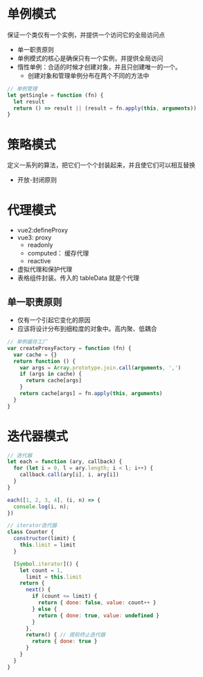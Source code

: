 # 单例模式
保证一个类仅有一个实例，并提供一个访问它的全局访问点
- 单一职责原则
- 单例模式的核心是确保只有一个实例，并提供全局访问
- 惰性单例：合适的时候才创建对象，并且只创建唯一的一个。
  - 创建对象和管理单例分布在两个不同的方法中

```js
// 单例管理
let getSingle = function (fn) {
  let result
  return () => result || (result = fn.apply(this, arguments))
}
```

# 策略模式
定义一系列的算法，把它们一个个封装起来，并且使它们可以相互替换

- 开放-封闭原则

# 代理模式

- vue2:defineProxy
- vue3: proxy
  - readonly
  - computed： 缓存代理
  - reactive
- 虚拟代理和保护代理
- 表格组件封装。传入的 tableData 就是个代理

## 单一职责原则
  - 仅有一个引起它变化的原因
  - 应该将设计分布到细粒度的对象中。高内聚、低耦合

```js
// 单例缓存工厂
var createProxyFactory = function (fn) {
  var cache = {}
  return function () {
    var args = Array.prototype.join.call(arguments, ',')
    if (args in cache) {
      return cache[args]
    }
    return cache[args] = fn.apply(this, arguments)
  }
}
```

# 迭代器模式


```js
// 迭代器
let each = function (ary, callback) {
  for (let i = 0, l = ary.length; i < l; i++) {
    callback.call(ary[i], i, ary[i])
  }
}

each([1, 2, 3, 4], (i, n) => {
  console.log(i, n);
})
```

```js
// iterator迭代器
class Counter {
  constructor(limit) {
    this.limit = limit
  }

  [Symbol.iterator]() {
    let count = 1,
      limit = this.limit
    return {
      next() {
        if (count <= limit) {
          return { done: false, value: count++ }
        } else {
          return { done: true, value: undefined }
        }
      },
      return() { // 提前终止迭代器
        return { done: true }
      }
    }
  }
}
```
